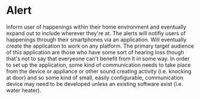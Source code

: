 # Alert
Inform user of happenings within their home environment and eventually expand out to include wherever they're at. The alerts will notifiy users of happenings through their smartphones via an application. Will eventually create the application to work on any platform. The primary target audience of this application are those who have some sort of hearing loss though that's not to say that everyeone can't benefit from it in some way. In order to set up the application, some kind of communication needs to take place from the device or appliance or other sound creating activity (i.e. knocking at door) and so some kind of small, easily configurable, communication device may need to be developed unless an existing software exist (i.e. water heater). 
